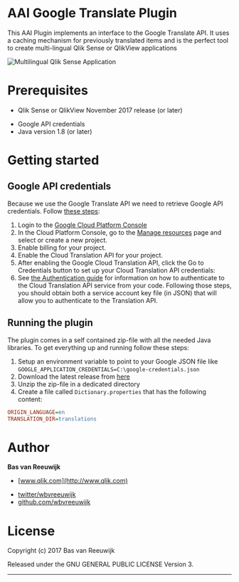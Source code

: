 # AAI Google Translate Plugin

This AAI Plugin implements an interface to the Google Translate API. It uses a caching mechanism for previously translated items and is the perfect tool to create multi-lingual Qlik Sense or QlikView applications

![Multilingual Qlik Sense Application](aai-google-translate.gif)

# Prerequisites

+ Qlik Sense or QlikView November 2017 release (or later)
* Google API credentials
* Java version 1.8 (or later)

# Getting started

## Google API credentials

Because we use the Google Translate API we need to retrieve Google API credentials. Follow [these steps](https://cloud.google.com/translate/docs/getting-started): 

1. Login to the [Google Cloud Platform Console](https://console.cloud.google.com/)
2. In the Cloud Platform Console, go to the [Manage resources](https://console.cloud.google.com/cloud-resource-manager) page and select or create a new project.
3. Enable billing for your project.
4. Enable the Cloud Translation API for your project.
5. After enabling the Google Cloud Translation API, click the Go to Credentials button to set up your Cloud Translation API credentials:
6. See [the Authentication guide](https://cloud.google.com/docs/authentication/getting-started) for information on how to authenticate to the Cloud Translation API service from your code. Following those steps, you should obtain both a service account key file (in JSON)  that will allow you to authenticate to the Translation API.

## Running the plugin 

The plugin comes in a self contained zip-file with all the needed Java libraries. To get everything up and running follow these steps:

1. Setup an environment variable to point to your Google JSON file like 
  `GOOGLE_APPLICATION_CREDENTIALS=C:\google-credentials.json`
2. Download the latest release from [here](https://github.com/wbvreeuwijk/qs-google-translate/releases)
3. Unzip the zip-file in a dedicated directory
4. Create a file called `Dictionary.properties` that has the following content:
  ```Ini
ORIGIN_LANGUAGE=en
TRANSLATION_DIR=translations
```



# Author 

**Bas van Reeuwijk**

+ [www.qlik.com](http://www.qlik.com)
* [twitter/wbvreeuwijk](http://twitter.com/wbvreeuwijk)
* [github.com/wbvreeuwijk](http://github.com/wbvreeuwijk)

# License

Copyright (c) 2017 Bas van Reeuwijk

Released under the GNU GENERAL PUBLIC LICENSE Version 3.

***
